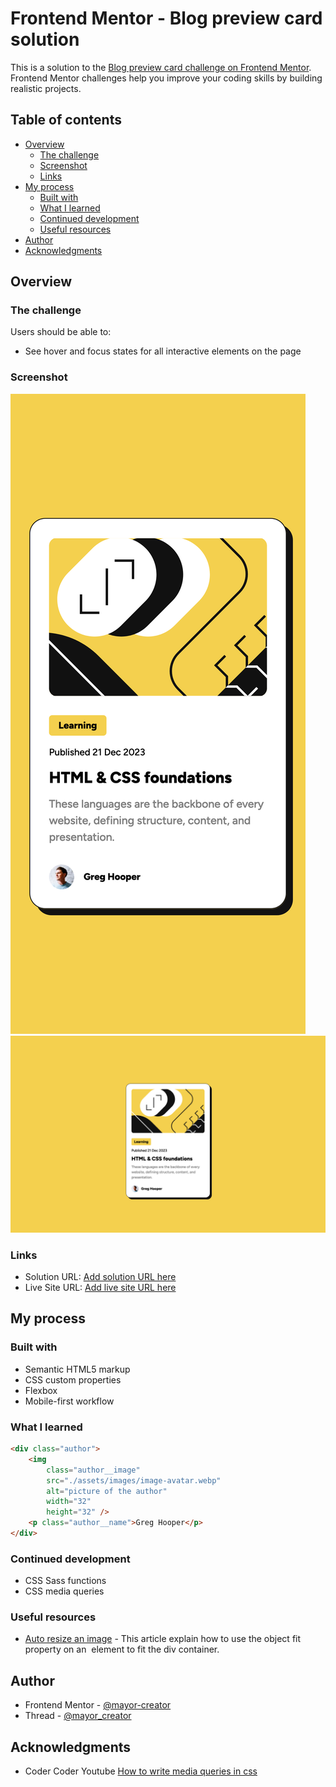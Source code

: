 # Frontend Mentor - Blog preview card solution

This is a solution to the [Blog preview card challenge on Frontend Mentor](https://www.frontendmentor.io/challenges/blog-preview-card-ckPaj01IcS). Frontend Mentor challenges help you improve your coding skills by building realistic projects.

## Table of contents

- [Overview](#overview)
  - [The challenge](#the-challenge)
  - [Screenshot](#screenshot)
  - [Links](#links)
- [My process](#my-process)
  - [Built with](#built-with)
  - [What I learned](#what-i-learned)
  - [Continued development](#continued-development)
  - [Useful resources](#useful-resources)
- [Author](#author)
- [Acknowledgments](#acknowledgments)

## Overview

### The challenge

Users should be able to:

- See hover and focus states for all interactive elements on the page

### Screenshot

![Mobile Screenshot](./blogPreviewCardMobile.png)
![Desktop Screenshot](./blogPreviewCardDesktop.png)

### Links

- Solution URL: [Add solution URL here](https://your-solution-url.com)
- Live Site URL: [Add live site URL here](https://your-live-site-url.com)

## My process

### Built with

- Semantic HTML5 markup
- CSS custom properties
- Flexbox
- Mobile-first workflow

### What I learned

```html
<div class="author">
	<img
		class="author__image"
		src="./assets/images/image-avatar.webp"
		alt="picture of the author"
		width="32"
		height="32" />
	<p class="author__name">Greg Hooper</p>
</div>
```

### Continued development

- CSS Sass functions
- CSS media queries

### Useful resources

- [Auto resize an image](https://sentry.io/answers/how-do-i-auto-resize-an-image-to-fit-a-div-container/) - This article explain how to use the object fit property on an <img> element to fit the div container.

## Author

- Frontend Mentor - [@mayor-creator](https://www.frontendmentor.io/profile/mayor-creator)
- Thread - [@mayor_creator](https://www.threads.net/@mayor_creator)

## Acknowledgments

- Coder Coder Youtube [How to write media queries in css](https://www.youtube.com/watch?v=IsC5-C_nuF4)
